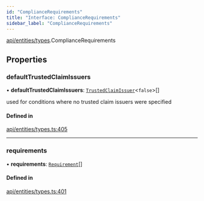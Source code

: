 ```yaml
---
id: "ComplianceRequirements"
title: "Interface: ComplianceRequirements"
sidebar_label: "ComplianceRequirements"
---
```


[api/entities/types](../../../../../modules/API/Entities/Types/Types.md).ComplianceRequirements

## Properties

### defaultTrustedClaimIssuers

• **defaultTrustedClaimIssuers**: [`TrustedClaimIssuer`](../TrustedClaimIssuer/TrustedClaimIssuer.md)\<``false``\>[]

used for conditions where no trusted claim issuers were specified

#### Defined in

[api/entities/types.ts:405](https://github.com/PolymeshAssociation/polymesh-sdk/blob/0dbd0ebd0/src/api/entities/types.ts#L405)

___

### requirements

• **requirements**: [`Requirement`](../Requirement/Requirement.md)[]

#### Defined in

[api/entities/types.ts:401](https://github.com/PolymeshAssociation/polymesh-sdk/blob/0dbd0ebd0/src/api/entities/types.ts#L401)
